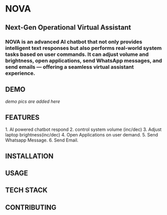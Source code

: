 # NOVA

<h2>Next-Gen Operational Virtual Assistant </h2>
<h3>NOVA is an advanced AI chatbot that not only provides intelligent text responses but also performs real-world system tasks based on user commands.
It can adjust volume and brightness, open applications, send WhatsApp messages, and send emails — offering a seamless virtual assistant experience. </h3>

<h2>DEMO</h2>
<i>demo pics are added here</i>
<h2>FEATURES</h2>
1. AI powered chatbot respond
2. control system volume (inc/dec)
3. Adjust laptop brightness(inc/dec)
4. Open Applications on user demand.
5. Send Whatsapp Message.
6. Send Email.
<h2>INSTALLATION</h2>

<h2>USAGE</h2>

<h2>TECH STACK</h2>

<h2>CONTRIBUTING</h2>
